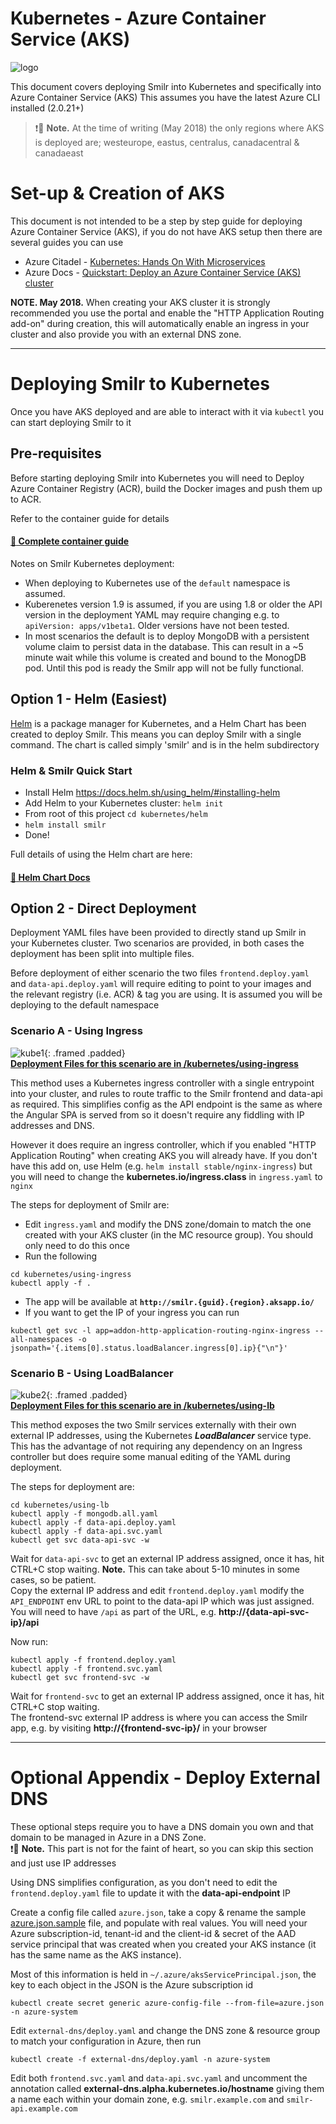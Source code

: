 # Kubernetes - Azure Container Service (AKS)

![logo](https://avatars1.githubusercontent.com/u/13629408?s=250)

This document covers deploying Smilr into Kubernetes and specifically into Azure Container Service (AKS) 
This assumes you have the latest Azure CLI installed (2.0.21+)

> :exclamation::speech_balloon: **Note.** At the time of writing (May 2018) the only regions where AKS is deployed are; westeurope, eastus, centralus, canadacentral & canadaeast

# Set-up & Creation of AKS

This document is not intended to be a step by step guide for deploying Azure Container Service (AKS), if you do not have AKS setup then there are several guides you can use
 - Azure Citadel - [Kubernetes: Hands On With Microservices](https://azurecitadel.github.io/labs/kubernetes/)
 - Azure Docs - [Quickstart: Deploy an Azure Container Service (AKS) cluster](https://docs.microsoft.com/en-us/azure/aks/kubernetes-walkthrough)

**NOTE. May 2018.** When creating your AKS cluster it is strongly recommended you use the portal and enable the "HTTP Application Routing add-on" during creation, this will automatically enable an ingress in your cluster and also provide you with an external DNS zone. 

---

# Deploying Smilr to Kubernetes

Once you have AKS deployed and are able to interact with it via `kubectl` you can start deploying Smilr to it

## Pre-requisites 
Before starting deploying Smilr into Kubernetes you will need to Deploy Azure Container Registry (ACR), build the Docker images and push them up to ACR.  

Refer to the container guide for details
#### [:page_with_curl: Complete container guide](../docs/containers.md) 

Notes on Smilr Kubernetes deployment:
- When deploying to Kubernetes use of the `default` namespace is assumed.
- Kuberenetes version 1.9 is assumed, if you are using 1.8 or older the API version in the deployment YAML may require changing e.g. to `apiVersion: apps/v1beta1`. Older versions have not been tested.
- In most scenarios the default is to deploy MongoDB with a persistent volume claim to persist data in the database. This can result in a ~5 minute wait while this volume is created and bound to the MonogDB pod. Until this pod is ready the Smilr app will not be fully functional.

## Option 1 - Helm (Easiest)
[Helm](https://helm.sh/) is a package manager for Kubernetes, and a Helm Chart has been created to deploy Smilr. This means you can deploy Smilr with a single command. The chart is called simply 'smilr' and is in the helm subdirectory 

### Helm & Smilr Quick Start

- Install Helm https://docs.helm.sh/using_helm/#installing-helm
- Add Helm to your Kubernetes cluster: `helm init`
- From root of this project `cd kubernetes/helm`
- `helm install smilr`
- Done!

Full details of using the Helm chart are here:  
#### [:page_with_curl: Helm Chart Docs](helm/readme.md)

## Option 2 - Direct Deployment

Deployment YAML files have been provided to directly stand up Smilr in your Kubernetes cluster. Two scenarios are provided, in both cases the deployment has been split into multiple files. 

Before deployment of either scenario the two files `frontend.deploy.yaml` and `data-api.deploy.yaml` will require editing to point to your images and the relevant registry (i.e. ACR) & tag you are using. It is assumed you will be deploying to the default namespace

### Scenario A - Using Ingress
![kube1](../etc/kube-scenario-a.png){: .framed .padded}  
**[Deployment Files for this scenario are in /kubernetes/using-ingress](./using-ingress/)** 

This method uses a Kubernetes ingress controller with a single entrypoint into your cluster, and rules to route traffic to the Smilr frontend and data-api as required. This simplifies config as the API endpoint is the same as where the Angular SPA is served from so it doesn't require any fiddling with IP addresses and DNS. 

However it does require an ingress controller, which if you enabled "HTTP Application Routing" when creating AKS you will already have. If you don't have this add on, use Helm (e.g. `helm install stable/nginx-ingress`) but you will need to change the **kubernetes.io/ingress.class** in `ingress.yaml` to `nginx`

The steps for deployment of Smilr are:
- Edit `ingress.yaml` and modify the DNS zone/domain to match the one created with your AKS cluster (in the MC resource group). You should only need to do this once
- Run the following
```
cd kubernetes/using-ingress
kubectl apply -f .
```
- The app will be available at **`http://smilr.{guid}.{region}.aksapp.io/`**
- If you want to get the IP of your ingress you can run  
```
kubectl get svc -l app=addon-http-application-routing-nginx-ingress --all-namespaces -o jsonpath='{.items[0].status.loadBalancer.ingress[0].ip}{"\n"}'
```

### Scenario B - Using LoadBalancer
![kube2](../etc/kube-scenario-b.png){: .framed .padded}  
**[Deployment Files for this scenario are in /kubernetes/using-lb](./using-lb/)** 

This method exposes the two Smilr services externally with their own external IP addresses, using the Kubernetes ***LoadBalancer*** service type. This has the advantage of not requiring any dependency on an Ingress controller but does require some manual editing of the YAML during deployment. 

The steps for deployment are:
```
cd kubernetes/using-lb
kubectl apply -f mongodb.all.yaml
kubectl apply -f data-api.deploy.yaml
kubectl apply -f data-api.svc.yaml
kubectl get svc data-api-svc -w
```
Wait for `data-api-svc` to get an external IP address assigned, once it has, hit CTRL+C stop waiting. **Note.** This can take about 5-10 minutes in some cases, so be patient.  
Copy the external IP address and edit `frontend.deploy.yaml` modify the `API_ENDPOINT` env URL to point to the data-api IP which was just assigned. You will need to have `/api` as part of the URL, e.g. **http://{data-api-svc-ip}/api**

Now run:
```
kubectl apply -f frontend.deploy.yaml
kubectl apply -f frontend.svc.yaml
kubectl get svc frontend-svc -w
```
Wait for `frontend-svc` to get an external IP address assigned, once it has, hit CTRL+C stop waiting.  
The frontend-svc external IP address is where you can access the Smilr app, e.g. by visiting **http://{frontend-svc-ip}/** in your browser

---

# Optional Appendix - Deploy External DNS
These optional steps require you to have a DNS domain you own and that domain to be managed in Azure in a DNS Zone.  
:exclamation::speech_balloon: **Note.** This part is not for the faint of heart, so you can skip this section and just use IP addresses

Using DNS simplifies configuration, as you don't need to edit the `frontend.deploy.yaml` file to update it with the **data-api-endpoint** IP

Create a config file called `azure.json`, take a copy & rename the sample [azure.json.sample](azure.json.sample) file, and populate with real values. You will need your Azure subscription-id, tenant-id and the client-id & secret of the AAD service principal that was created when you created your AKS instance (it has the same name as the AKS instance). 

Most of this information is held in `~/.azure/aksServicePrincipal.json`, the key to each object in the JSON is the Azure subscription id

```
kubectl create secret generic azure-config-file --from-file=azure.json -n azure-system
```

Edit `external-dns/deploy.yaml` and change the DNS zone & resource group to match your configuration in Azure, then run
```
kubectl create -f external-dns/deploy.yaml -n azure-system
```

Edit both `frontend.svc.yaml` and `data-api.svc.yaml` and uncomment the annotation called **external-dns.alpha.kubernetes.io&#8203;/&#8203;hostname** giving them a name each within your domain zone, e.g. `smilr.example.com` and `smilr-api.example.com`

